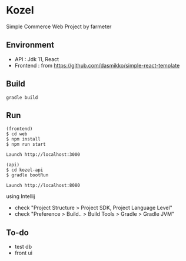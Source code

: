 # Kozel
Simple Commerce Web Project by farmeter

## Environment
- API : Jdk 11, React
- Frontend : from https://github.com/dasmikko/simple-react-template

## Build
```
gradle build
```

## Run
```
(frontend)
$ cd web
$ npm install
$ npm run start

Launch http://localhost:3000
```

```
(api)
$ cd kozel-api
$ gradle bootRun

Launch http://localhost:8080
```

using Intellij 
 - check "Project Structure > Project SDK, Project Language Level"
 - check "Preference > Build.. > Build Tools > Gradle > Gradle JVM"

## To-do
- test db
- front ui
